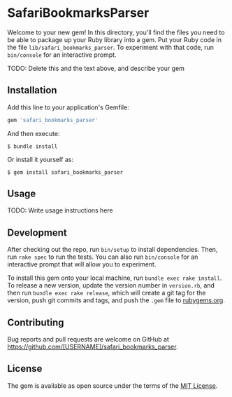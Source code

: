 # SafariBookmarksParser

Welcome to your new gem! In this directory, you'll find the files you need to be able to package up your Ruby library into a gem. Put your Ruby code in the file `lib/safari_bookmarks_parser`. To experiment with that code, run `bin/console` for an interactive prompt.

TODO: Delete this and the text above, and describe your gem

## Installation

Add this line to your application's Gemfile:

```ruby
gem 'safari_bookmarks_parser'
```

And then execute:

    $ bundle install

Or install it yourself as:

    $ gem install safari_bookmarks_parser

## Usage

TODO: Write usage instructions here

## Development

After checking out the repo, run `bin/setup` to install dependencies. Then, run `rake spec` to run the tests. You can also run `bin/console` for an interactive prompt that will allow you to experiment.

To install this gem onto your local machine, run `bundle exec rake install`. To release a new version, update the version number in `version.rb`, and then run `bundle exec rake release`, which will create a git tag for the version, push git commits and tags, and push the `.gem` file to [rubygems.org](https://rubygems.org).

## Contributing

Bug reports and pull requests are welcome on GitHub at https://github.com/[USERNAME]/safari_bookmarks_parser.


## License

The gem is available as open source under the terms of the [MIT License](https://opensource.org/licenses/MIT).
